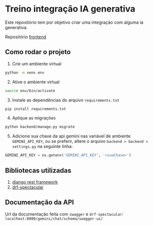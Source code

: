 # Treino integração IA generativa

Este repositório tem por objetivo criar uma integração com alguma ia generativa.

Repositório [frontend](https://github.com/Pedrocardo005/generative-integration-front)

## Como rodar o projeto

1. Crie um ambiente virtual
```bash
python -m venv env
```

2. Ative o ambiente virtual
```bash
source env/bin/activate
```

3. Instale as dependências do arquivo `requirements.txt`
```bash
pip install requirements.txt
```

4. Aplique as migrações
```bash
python backend/manage.py migrate
```

5. Adicione sua chave da api gemini nas variável de ambiente `GEMINI_API_KEY`, ou se preferir, altere o arquivo `backend > backend > settings.py` na seguinte linha:
```python
GEMINI_API_KEY = os.getenv('GEMINI_API_KEY', '<suaChave>')
```

## Bibliotecas utilizadas

1. [django rest framework](https://www.django-rest-framework.org/)
1. [drf-spectacular](https://github.com/tfranzel/drf-spectacular/)

## Documentação da API

Url da documentação feita com `swagger` e `drf-spectacular`:
`localhost:8000/gemini/chat/schema/swagger-ui/`
